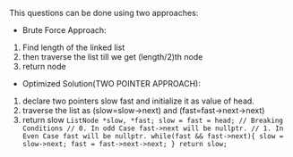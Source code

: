 This questions can be done using two approaches:
* Brute Force Approach:
1. Find length of the linked list
2. then traverse the list till we get (length/2)th node
3. return node
* Optimized Solution(TWO POINTER APPROACH):
1. declare two pointers slow fast and initialize it as value of head.
2. traverse the list as (slow=slow->next) and (fast=fast->next->next)
3. return slow
`ListNode *slow, *fast;
slow = fast = head;
// Breaking Conditions
// 0. In odd Case fast->next will be nullptr.
// 1. In Even Case fast will be nullptr.
while(fast && fast->next){
slow = slow->next;
fast = fast->next->next;
}
return slow;`